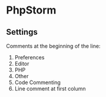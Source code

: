 # PhpStorm

## Settings

Comments at the beginning of the line:

1. Preferences
2. Editor
3. PHP
4. Other
5. Code Commenting
6. Line comment at first column
